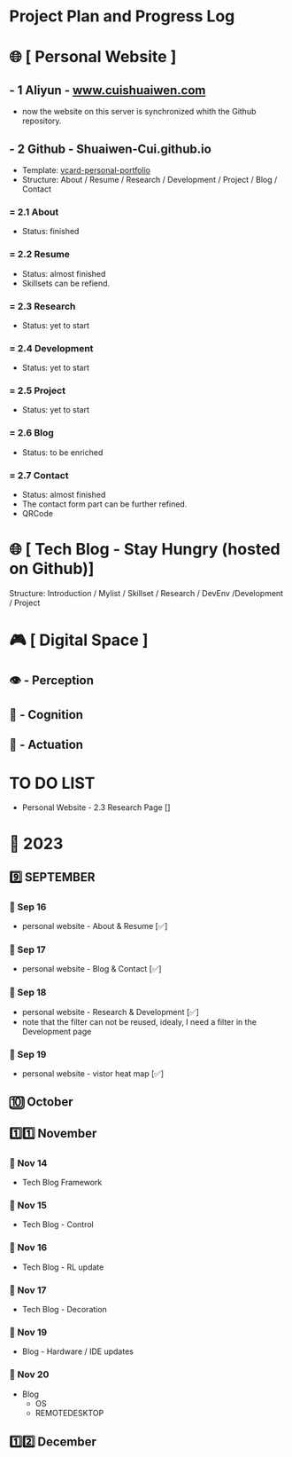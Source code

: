 # Project Plan and Progress Log

# 🌐 [ Personal Website ]

## - 1 Aliyun - www.cuishuaiwen.com
- now the website on this server is synchronized whith the Github repository.

## - 2 Github - Shuaiwen-Cui.github.io

- Template: [vcard-personal-portfolio](https://github.com/codewithsadee/vcard-personal-portfolio/tree/master)
- Structure: About / Resume / Research / Development / Project / Blog / Contact
### = 2.1 About
- Status: finished
  
### = 2.2 Resume
- Status: almost finished
- Skillsets can be refiend.

### = 2.3 Research
- Status: yet to start

### = 2.4 Development
- Status: yet to start

### = 2.5 Project
- Status: yet to start

### = 2.6 Blog
- Status: to be enriched

### = 2.7 Contact
- Status: almost finished
- The contact form part can be further refined.
- QRCode

# 🌐 [ Tech Blog - Stay Hungry (hosted on Github)]

Structure: Introduction / Mylist / Skillset / Research / DevEnv /Development / Project 

# 🎮 [ Digital Space ]

## 👁 - Perception

## 🧠 - Cognition

## 🦾 - Actuation


# TO DO LIST
- Personal Website - 2.3 Research Page []

# 📅 2023
## 9️⃣ SEPTEMBER
### 🚀 Sep 16
- personal website - About & Resume [✅]

### 🚀 Sep 17
- personal website - Blog & Contact [✅]

### 🚀 Sep 18
- personal website - Research & Development [✅]
- note that the filter can not be reused, idealy, I need a filter in the Development page

### 🚀 Sep 19
- personal website - vistor heat map [✅]

## 🔟 October

## 1️⃣1️⃣ November
### 🚀 Nov 14
- Tech Blog Framework

### 🚀 Nov 15
- Tech Blog - Control

### 🚀 Nov 16
- Tech Blog - RL update

### 🚀 Nov 17
- Tech Blog - Decoration

### 🚀 Nov 19
- Blog - Hardware / IDE updates

### 🚀 Nov 20
- Blog
  - OS
  - REMOTEDESKTOP

## 1️⃣2️⃣ December

